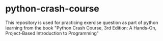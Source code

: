 # python-crash-course

This repository is used for practicing exercise question as part of python learning from the book "Python Crash Course, 3rd Edition: A Hands-On, Project-Based Introduction to Programming"
